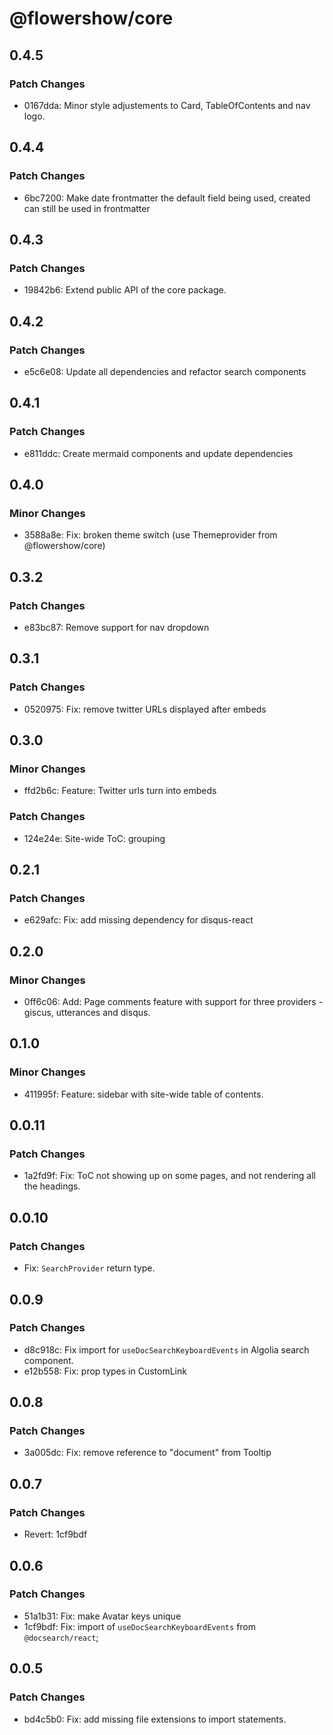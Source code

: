 # @flowershow/core

## 0.4.5

### Patch Changes

- 0167dda: Minor style adjustements to Card, TableOfContents and nav logo.

## 0.4.4

### Patch Changes

- 6bc7200: Make date frontmatter the default field being used, created can still be used in frontmatter

## 0.4.3

### Patch Changes

- 19842b6: Extend public API of the core package.

## 0.4.2

### Patch Changes

- e5c6e08: Update all dependencies and refactor search components

## 0.4.1

### Patch Changes

- e811ddc: Create mermaid components and update dependencies

## 0.4.0

### Minor Changes

- 3588a8e: Fix: broken theme switch (use Themeprovider from @flowershow/core)

## 0.3.2

### Patch Changes

- e83bc87: Remove support for nav dropdown

## 0.3.1

### Patch Changes

- 0520975: Fix: remove twitter URLs displayed after embeds

## 0.3.0

### Minor Changes

- ffd2b6c: Feature: Twitter urls turn into embeds

### Patch Changes

- 124e24e: Site-wide ToC: grouping

## 0.2.1

### Patch Changes

- e629afc: Fix: add missing dependency for disqus-react

## 0.2.0

### Minor Changes

- 0ff6c06: Add: Page comments feature with support for three providers - giscus, utterances and disqus.

## 0.1.0

### Minor Changes

- 411995f: Feature: sidebar with site-wide table of contents.

## 0.0.11

### Patch Changes

- 1a2fd9f: Fix: ToC not showing up on some pages, and not rendering all the headings.

## 0.0.10

### Patch Changes

- Fix: `SearchProvider` return type.

## 0.0.9

### Patch Changes

- d8c918c: Fix import for `useDocSearchKeyboardEvents` in Algolia search component.
- e12b558: Fix: prop types in CustomLink

## 0.0.8

### Patch Changes

- 3a005dc: Fix: remove reference to "document" from Tooltip

## 0.0.7

### Patch Changes

- Revert: 1cf9bdf

## 0.0.6

### Patch Changes

- 51a1b31: Fix: make Avatar keys unique
- 1cf9bdf: Fix: import of `useDocSearchKeyboardEvents` from `@docsearch/react`;

## 0.0.5

### Patch Changes

- bd4c5b0: Fix: add missing file extensions to import statements.
